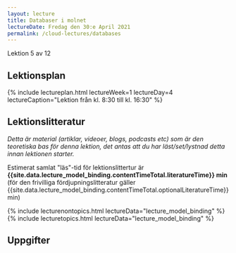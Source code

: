 ```yaml
---
layout: lecture
title: Databaser i molnet
lectureDate: Fredag den 30:e April 2021
permalink: /cloud-lectures/databases
---
```


Lektion 5 av 12

## Lektionsplan

{% include lectureplan.html lectureWeek=1 lectureDay=4 lectureCaption="Lektion från kl. 8:30 till kl. 16:30" %}

## Lektionslitteratur
*Detta är material (artiklar, videoer, blogs, podcasts etc) som är den teoretiska bas för denna lektion, det antas att du har läst/set/lystnad detta innan lektionen starter.*

Estimerat samlat "läs"-tid för lektionslittertur är **{{site.data.lecture_model_binding.contentTimeTotal.literatureTime}} min** (för den frivilliga fördjupningslitteratur gäller {{site.data.lecture_model_binding.contentTimeTotal.optionalLiteratureTime}} min)

{% include lecturenontopics.html lectureData="lecture_model_binding" %}
{% include lecturetopics.html lectureData="lecture_model_binding" %}

## Uppgifter

